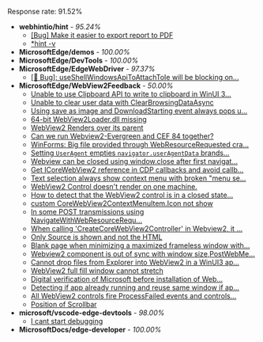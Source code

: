 Response rate: 91.52%

* **webhintio/hint** - _95.24%_
  * [[Bug] Make it easier to export report to PDF](https://github.com/webhintio/hint/issues/5217)
  * [*hint -v](https://github.com/webhintio/hint/issues/5174)
* **MicrosoftEdge/demos** - _100.00%_
* **MicrosoftEdge/DevTools** - _100.00%_
* **MicrosoftEdge/EdgeWebDriver** - _97.37%_
  * [[🐛 Bug]: useShellWindowsApiToAttachToIe will be blocking on...](https://github.com/MicrosoftEdge/EdgeWebDriver/issues/34)
* **MicrosoftEdge/WebView2Feedback** - _50.00%_
  * [Unable to use Clipboard API to write to clipboard in WinUI 3...](https://github.com/MicrosoftEdge/WebView2Feedback/issues/2584)
  * [Unable to clear user data with ClearBrowsingDataAsync](https://github.com/MicrosoftEdge/WebView2Feedback/issues/2582)
  * [Using save as image and DownloadStarting event always pops u...](https://github.com/MicrosoftEdge/WebView2Feedback/issues/2581)
  * [64-bit WebView2Loader.dll missing](https://github.com/MicrosoftEdge/WebView2Feedback/issues/2580)
  * [WebView2 Renders over its parent](https://github.com/MicrosoftEdge/WebView2Feedback/issues/2579)
  * [Can we run Webview2-Evergreen and CEF 84 together?](https://github.com/MicrosoftEdge/WebView2Feedback/issues/2578)
  * [WinForms: Big file provided through WebResourceRequested cra...](https://github.com/MicrosoftEdge/WebView2Feedback/issues/2577)
  * [Setting `UserAgent` empties `navigator.userAgentData` brands...](https://github.com/MicrosoftEdge/WebView2Feedback/issues/2576)
  * [Webview can be closed using window.close after first navigat...](https://github.com/MicrosoftEdge/WebView2Feedback/issues/2573)
  * [Get ICoreWebView2 reference in CDP callbacks and avoid callb...](https://github.com/MicrosoftEdge/WebView2Feedback/issues/2571)
  * [Text selection always show context menu with broken "menu se...](https://github.com/MicrosoftEdge/WebView2Feedback/issues/2569)
  * [WebView2 Control doesn't render on one machine.](https://github.com/MicrosoftEdge/WebView2Feedback/issues/2567)
  * [How to detect that the WebView2 control is in a closed state...](https://github.com/MicrosoftEdge/WebView2Feedback/issues/2566)
  * [custom CoreWebView2ContextMenuItem.Icon not show](https://github.com/MicrosoftEdge/WebView2Feedback/issues/2562)
  * [In some POST transmissions using NavigateWithWebResourceRequ...](https://github.com/MicrosoftEdge/WebView2Feedback/issues/2556)
  * [When calling 'CreateCoreWebView2Controller' in Webview2, it ...](https://github.com/MicrosoftEdge/WebView2Feedback/issues/2555)
  * [Only Source is shown and not the HTML](https://github.com/MicrosoftEdge/WebView2Feedback/issues/2554)
  * [Blank page when minimizing a maximized frameless window with...](https://github.com/MicrosoftEdge/WebView2Feedback/issues/2549)
  * [Webview2 component is out of sync with window size,PostWebMe...](https://github.com/MicrosoftEdge/WebView2Feedback/issues/2547)
  * [Cannot drop files from Explorer into WebView2 in a WinUI3 ap...](https://github.com/MicrosoftEdge/WebView2Feedback/issues/2546)
  * [WebView2 full fill window cannot stretch](https://github.com/MicrosoftEdge/WebView2Feedback/issues/2543)
  * [Digital verification of Microsoft before installation of Web...](https://github.com/MicrosoftEdge/WebView2Feedback/issues/2559)
  * [Detecting if app already running and reuse same window if ap...](https://github.com/MicrosoftEdge/WebView2Feedback/issues/2553)
  * [All WebView2 controls fire ProcessFailed events and controls...](https://github.com/MicrosoftEdge/WebView2Feedback/issues/2544)
  * [Position of Scrollbar](https://github.com/MicrosoftEdge/WebView2Feedback/issues/2537)
* **microsoft/vscode-edge-devtools** - _98.00%_
  * [I cant start debugging](https://github.com/microsoft/vscode-edge-devtools/issues/1104)
* **MicrosoftDocs/edge-developer** - _100.00%_